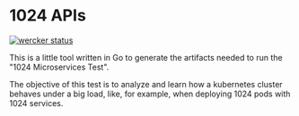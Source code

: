 # 1024 APIs
[![wercker status](https://app.wercker.com/status/4072de4970ad81233c00449ba12ef4eb/s/master "wercker status")](https://app.wercker.com/project/byKey/4072de4970ad81233c00449ba12ef4eb)

This is a little tool written in Go to generate the artifacts needed to run the
"1024 Microservices Test".

The objective of this test is to analyze and learn how a kubernetes cluster
behaves under a big load, like, for example, when deploying 1024 pods with 1024
services.
